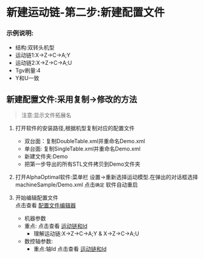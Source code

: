 # 新建运动链-第二步:新建配置文件

### 示例说明:
- 结构:双转头机型     
- 运动链1:X->Z->C->A;Y     
- 运动链2:X->Z->C->A;U  
- Tgv刷量:4
- Y和U一致

## 新建配置文件:采用复制->修改的方法

> 注意:显示文件拓展名

1. 打开软件的安装路径,根据机型复制对应的配置文件
      - 双台面：复制DoubleTable.xml并重命名Demo.xml
      - 单台面: 复制SingleTable.xml并重命名Demo.xml
      - 新建文件夹:Demo
      - 把第一步导出的所有STL文件拷贝到Demo文件夹
2. 打开AlphaOptimal软件:菜单栏 设置->重新选择运动模型.在弹出的对话框选择machineSample/Demo.xml 点击`确定` 软件自动重启
3. 开始编辑配置文件     
点击查看 [配置文件编辑器](../userDocument/ConfigEditorInterface.md)

    - 机器参数 
    - 重点:     点击查看 [运动链和Id](../userDocument/ChainAndAxisId.md)
        - 理解运动链:X->Z->C->A;Y & X->Z->C->A;U
    - 数控轴参数:
      - 重点:轴Id   点击查看 [运动链和Id](../userDocument/ChainAndAxisId.md)


